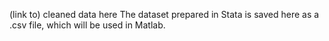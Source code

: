 (link to) cleaned data here
The dataset prepared in Stata is saved here as a .csv file, which will be used in Matlab.
